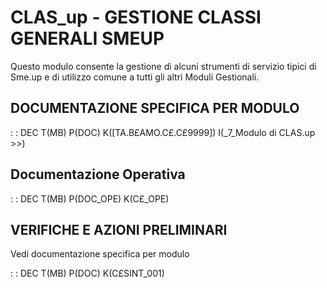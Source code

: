 # CLAS_up - GESTIONE CLASSI GENERALI SMEUP
Questo modulo consente la gestione di alcuni strumenti di servizio tipici di
Sme.up e di utilizzo comune a tutti gli altri Moduli Gestionali.

## DOCUMENTAZIONE SPECIFICA PER MODULO
 :  : DEC T(MB) P(DOC) K([TA.B£AMO.C£.C£9999]) I(_7_Modulo di CLAS.up     >>)

## Documentazione Operativa
 :  : DEC T(MB) P(DOC_OPE) K(C£_OPE)

## VERIFICHE E AZIONI PRELIMINARI
Vedi documentazione specifica per modulo

 :  : DEC T(MB) P(DOC) K(C£SINT_001)
